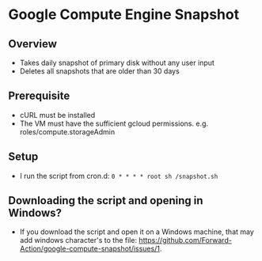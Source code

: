 # Google Compute Engine Snapshot

## Overview
* Takes daily snapshot of primary disk without any user input
* Deletes all snapshots that are older than 30 days

## Prerequisite
* cURL must be installed
* The VM must have the sufficient gcloud permissions. e.g. roles/compute.storageAdmin

## Setup
* I run the script from cron.d: `0 * * * * root sh /snapshot.sh`

## Downloading the script and opening in Windows?
 * If you download the script and open it on a Windows machine, that may add windows character's to the file: https://github.com/Forward-Action/google-compute-snapshot/issues/1.
